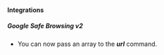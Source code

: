 
#### Integrations
##### Google Safe Browsing v2
- You can now pass an array to the ***url*** command.